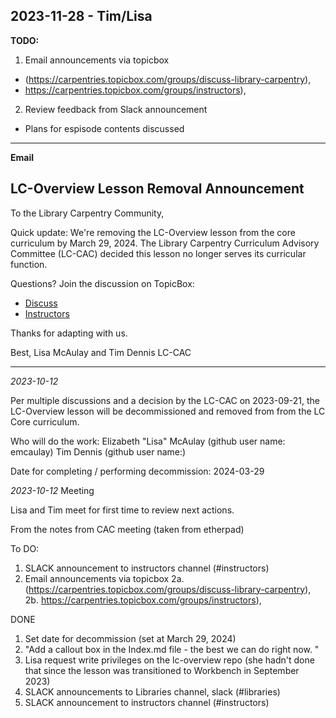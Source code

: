 ## 2023-11-28 - Tim/Lisa

**TODO:**

1. Email announcements via topicbox
  - (https://carpentries.topicbox.com/groups/discuss-library-carpentry),
  -  https://carpentries.topicbox.com/groups/instructors), 
2. Review feedback from Slack announcement
  - Plans for espisode contents discussed 

--- 
**Email** 

## LC-Overview Lesson Removal Announcement

To the Library Carpentry Community,

Quick update: We're removing the LC-Overview lesson from the core curriculum by March 29, 2024. The Library Carpentry Curriculum Advisory Committee (LC-CAC) decided this lesson no longer serves its curricular function.

Questions? Join the discussion on TopicBox:
- [Discuss](https://carpentries.topicbox.com/groups/discuss-library-carpentry)
- [Instructors](https://carpentries.topicbox.com/groups/instructors)

Thanks for adapting with us.

Best,
Lisa McAulay and Tim Dennis
LC-CAC

---

*2023-10-12*

Per multiple discussions and a decision by the LC-CAC on 2023-09-21, the LC-Overview lesson will be decommissioned and removed from from the LC Core curriculum. 

Who will do the work:
Elizabeth "Lisa" McAulay (github user name: emcaulay)
Tim Dennis (github user name:)

Date for completing / performing decommission: 2024-03-29


*2023-10-12* Meeting

Lisa and Tim  meet for first time to review next actions. 

From the notes from CAC meeting (taken from etherpad)

To DO:
1. SLACK announcement to instructors channel (#instructors)
3. Email announcements via topicbox
2a. (https://carpentries.topicbox.com/groups/discuss-library-carpentry),  
2b. https://carpentries.topicbox.com/groups/instructors), 

DONE
1. Set date for decommission (set at March 29, 2024)
2. "Add a callout box in the Index.md file - the best we can do right now. "
3. Lisa request write privileges on the lc-overview repo (she hadn't done that since the lesson was transitioned to  Workbench in September 2023)
4. SLACK announcements to Libraries channel, slack (#libraries)
5. SLACK announcement to instructors channel (#instructors)


